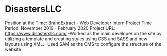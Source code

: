 # DisastersLLC
Position at the Time: BrandExtract - Web Developer Intern
Project Time Period: November 2019 - February 2020
Project URL: https://www.disastersllc.com/
-Worked as the main developer on the site by utilizing a template and creating styles using CSS and SASS and new layouts using XML.
-Used SAM as the CMS to configure the structure of the website
